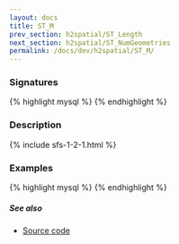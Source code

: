 ```yaml
---
layout: docs
title: ST_M
prev_section: h2spatial/ST_Length
next_section: h2spatial/ST_NumGeometries
permalink: /docs/dev/h2spatial/ST_M/
---
```


### Signatures

{% highlight mysql %}
{% endhighlight %}

### Description



{% include sfs-1-2-1.html %}

### Examples

{% highlight mysql %}
{% endhighlight %}

##### See also

* [Source code](https://github.com/irstv/H2GIS/blob/master/h2spatial/src/main/java/org/h2gis/h2spatial/internal/function/spatial/properties/ST_M.java)
